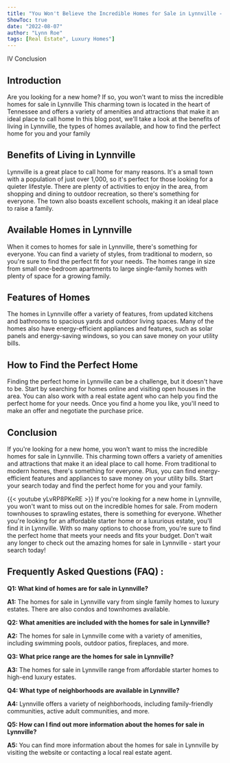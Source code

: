 ```yaml
---
title: "You Won't Believe the Incredible Homes for Sale in Lynnville - Check Them Out Now!"
ShowToc: true 
date: "2022-08-07"
author: "Lynn Roe" 
tags: [Real Estate", Luxury Homes"]
---
```

IV Conclusion

## Introduction 

Are you looking for a new home? If so, you won't want to miss the incredible homes for sale in Lynnville This charming town is located in the heart of Tennessee and offers a variety of amenities and attractions that make it an ideal place to call home In this blog post, we'll take a look at the benefits of living in Lynnville, the types of homes available, and how to find the perfect home for you and your family 

## Benefits of Living in Lynnville

Lynnville is a great place to call home for many reasons. It's a small town with a population of just over 1,000, so it's perfect for those looking for a quieter lifestyle. There are plenty of activities to enjoy in the area, from shopping and dining to outdoor recreation, so there's something for everyone. The town also boasts excellent schools, making it an ideal place to raise a family. 

## Available Homes in Lynnville

When it comes to homes for sale in Lynnville, there's something for everyone. You can find a variety of styles, from traditional to modern, so you're sure to find the perfect fit for your needs. The homes range in size from small one-bedroom apartments to large single-family homes with plenty of space for a growing family. 

## Features of Homes

The homes in Lynnville offer a variety of features, from updated kitchens and bathrooms to spacious yards and outdoor living spaces. Many of the homes also have energy-efficient appliances and features, such as solar panels and energy-saving windows, so you can save money on your utility bills. 

## How to Find the Perfect Home

Finding the perfect home in Lynnville can be a challenge, but it doesn't have to be. Start by searching for homes online and visiting open houses in the area. You can also work with a real estate agent who can help you find the perfect home for your needs. Once you find a home you like, you'll need to make an offer and negotiate the purchase price. 

## Conclusion

If you're looking for a new home, you won't want to miss the incredible homes for sale in Lynnville. This charming town offers a variety of amenities and attractions that make it an ideal place to call home. From traditional to modern homes, there's something for everyone. Plus, you can find energy-efficient features and appliances to save money on your utility bills. Start your search today and find the perfect home for you and your family.

{{< youtube yLvRP8PKeRE >}} 
If you're looking for a new home in Lynnville, you won't want to miss out on the incredible homes for sale. From modern townhouses to sprawling estates, there is something for everyone. Whether you're looking for an affordable starter home or a luxurious estate, you'll find it in Lynnville. With so many options to choose from, you're sure to find the perfect home that meets your needs and fits your budget. Don't wait any longer to check out the amazing homes for sale in Lynnville - start your search today!

## Frequently Asked Questions (FAQ) :
**Q1: What kind of homes are for sale in Lynnville?**

**A1:** The homes for sale in Lynnville vary from single family homes to luxury estates. There are also condos and townhomes available.

**Q2: What amenities are included with the homes for sale in Lynnville?**

**A2:** The homes for sale in Lynnville come with a variety of amenities, including swimming pools, outdoor patios, fireplaces, and more.

**Q3: What price range are the homes for sale in Lynnville?**

**A3:** The homes for sale in Lynnville range from affordable starter homes to high-end luxury estates.

**Q4: What type of neighborhoods are available in Lynnville?**

**A4:** Lynnville offers a variety of neighborhoods, including family-friendly communities, active adult communities, and more.

**Q5: How can I find out more information about the homes for sale in Lynnville?**

**A5:** You can find more information about the homes for sale in Lynnville by visiting the website or contacting a local real estate agent.



